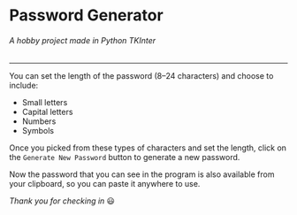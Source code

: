 # Password Generator
###### A hobby project made in Python TKInter

---------------------------------------

You can set the length of the password (8–24 characters) and choose to include:
+ Small letters
+ Capital letters
+ Numbers
+ Symbols

Once you picked from these types of characters and set the length, 
click on the `Generate New Password` button to generate a new password.

Now the password that you can see in the program is also available from your clipboard,
so you can paste it anywhere to use.

*Thank you for checking in* 😃